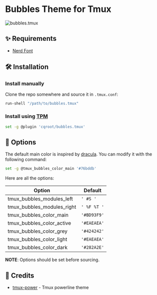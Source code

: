 # Bubbles Theme for Tmux

![bubbles.tmux](https://user-images.githubusercontent.com/46901748/225083037-fdb93561-037f-432a-bc44-1b309d365216.png)

## ✨ Requirements

- [Nerd Font](https://www.nerdfonts.com/)

## 🛠 Installation

### Install manually

Clone the repo somewhere and source it in `.tmux.conf`:

```bash
run-shell "/path/to/bubbles.tmux"
```

### Install using [TPM](https://github.com/tmux-plugins/tpm)

```bash
set -g @plugin 'cqroot/bubbles.tmux'
```

## 🧩 Options

The default main color is inspired by [dracula](https://draculatheme.com/). You can modify it with the following command:

```bash
set -g @tmux_bubbles_color_main '#76bddb'
```

Here are all the options:

| Option                     | Default     |
| -------------------------- | ----------- |
| tmux_bubbles_modules_left  | `' #S '`    |
| tmux_bubbles_modules_right | `' %F %T '` |
| tmux_bubbles_color_main    | `'#BD93F9'` |
| tmux_bubbles_color_active  | `'#EAEAEA'` |
| tmux_bubbles_color_grey    | `'#424242'` |
| tmux_bubbles_color_light   | `'#EAEAEA'` |
| tmux_bubbles_color_dark    | `'#282A2E'` |

**NOTE**: Options should be set before sourcing.

## 💐 Credits

- [tmux-power](https://github.com/wfxr/tmux-power) - Tmux powerline theme
